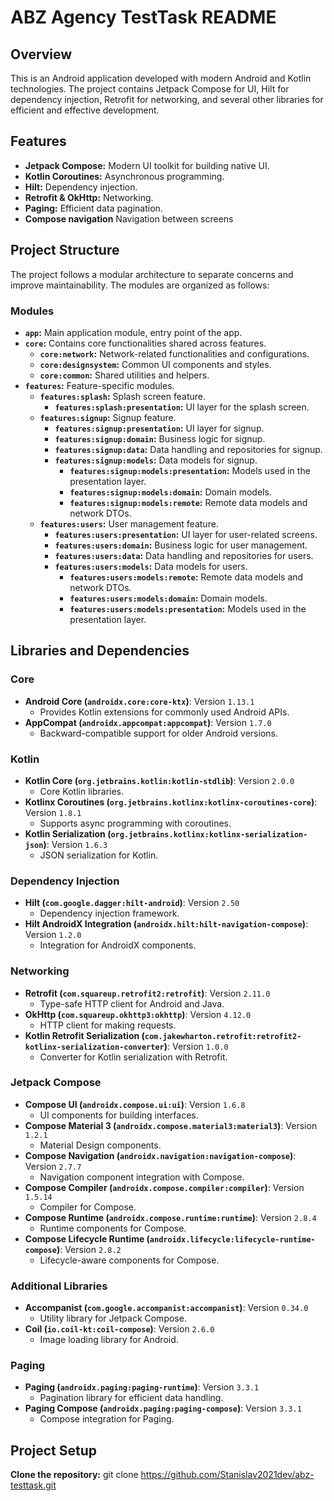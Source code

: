 # ABZ Agency TestTask README

## Overview

This is an Android application developed with modern Android and Kotlin technologies.
The project contains Jetpack Compose for UI, Hilt for dependency injection, Retrofit for networking,
and several other libraries for efficient and effective development.

## Features

- **Jetpack Compose:** Modern UI toolkit for building native UI.
- **Kotlin Coroutines:** Asynchronous programming.
- **Hilt:** Dependency injection.
- **Retrofit & OkHttp:** Networking.
- **Paging:** Efficient data pagination.
- **Compose navigation** Navigation between screens
## Project Structure

The project follows a modular architecture to separate concerns and improve maintainability.
The modules are organized as follows:

### Modules

- **`app`:** Main application module, entry point of the app.
- **`core`:** Contains core functionalities shared across features.
    - **`core:network`:** Network-related functionalities and configurations.
    - **`core:designsystem`:** Common UI components and styles.
    - **`core:common`:** Shared utilities and helpers.
- **`features`:** Feature-specific modules.
    - **`features:splash`:** Splash screen feature.
        - **`features:splash:presentation`:** UI layer for the splash screen.
    - **`features:signup`:** Signup feature.
        - **`features:signup:presentation`:** UI layer for signup.
        - **`features:signup:domain`:** Business logic for signup.
        - **`features:signup:data`:** Data handling and repositories for signup.
        - **`features:signup:models`:** Data models for signup.
            - **`features:signup:models:presentation`:** Models used in the presentation layer.
            - **`features:signup:models:domain`:** Domain models.
            - **`features:signup:models:remote`:** Remote data models and network DTOs.
    - **`features:users`:** User management feature.
        - **`features:users:presentation`:** UI layer for user-related screens.
        - **`features:users:domain`:** Business logic for user management.
        - **`features:users:data`:** Data handling and repositories for users.
        - **`features:users:models`:** Data models for users.
            - **`features:users:models:remote`:** Remote data models and network DTOs.
            - **`features:users:models:domain`:** Domain models.
            - **`features:users:models:presentation`:** Models used in the presentation layer.

## Libraries and Dependencies

### Core

- **Android Core (`androidx.core:core-ktx`)**: Version `1.13.1`
    - Provides Kotlin extensions for commonly used Android APIs.
- **AppCompat (`androidx.appcompat:appcompat`)**: Version `1.7.0`
    - Backward-compatible support for older Android versions.

### Kotlin

- **Kotlin Core (`org.jetbrains.kotlin:kotlin-stdlib`)**: Version `2.0.0`
    - Core Kotlin libraries.
- **Kotlinx Coroutines (`org.jetbrains.kotlinx:kotlinx-coroutines-core`)**: Version `1.8.1`
    - Supports async programming with coroutines.
- **Kotlin Serialization (`org.jetbrains.kotlinx:kotlinx-serialization-json`)**: Version `1.6.3`
    - JSON serialization for Kotlin.

### Dependency Injection

- **Hilt (`com.google.dagger:hilt-android`)**: Version `2.50`
    - Dependency injection framework.
- **Hilt AndroidX Integration (`androidx.hilt:hilt-navigation-compose`)**: Version `1.2.0`
    - Integration for AndroidX components.

### Networking

- **Retrofit (`com.squareup.retrofit2:retrofit`)**: Version `2.11.0`
    - Type-safe HTTP client for Android and Java.
- **OkHttp (`com.squareup.okhttp3:okhttp`)**: Version `4.12.0`
    - HTTP client for making requests.
- **Kotlin Retrofit Serialization (`com.jakewharton.retrofit:retrofit2-kotlinx-serialization-converter`)**: Version `1.0.0`
    - Converter for Kotlin serialization with Retrofit.

### Jetpack Compose

- **Compose UI (`androidx.compose.ui:ui`)**: Version `1.6.8`
    - UI components for building interfaces.
- **Compose Material 3 (`androidx.compose.material3:material3`)**: Version `1.2.1`
    - Material Design components.
- **Compose Navigation (`androidx.navigation:navigation-compose`)**: Version `2.7.7`
    - Navigation component integration with Compose.
- **Compose Compiler (`androidx.compose.compiler:compiler`)**: Version `1.5.14`
    - Compiler for Compose.
- **Compose Runtime (`androidx.compose.runtime:runtime`)**: Version `2.8.4`
    - Runtime components for Compose.
- **Compose Lifecycle Runtime (`androidx.lifecycle:lifecycle-runtime-compose`)**: Version `2.8.2`
    - Lifecycle-aware components for Compose.

### Additional Libraries

- **Accompanist (`com.google.accompanist:accompanist`)**: Version `0.34.0`
    - Utility library for Jetpack Compose.
- **Coil (`io.coil-kt:coil-compose`)**: Version `2.6.0`
    - Image loading library for Android.

### Paging

- **Paging (`androidx.paging:paging-runtime`)**: Version `3.3.1`
    - Pagination library for efficient data handling.
- **Paging Compose (`androidx.paging:paging-compose`)**: Version `3.3.1`
    - Compose integration for Paging.

## Project Setup

**Clone the repository:**
   git clone https://github.com/Stanislav2021dev/abz-testtask.git